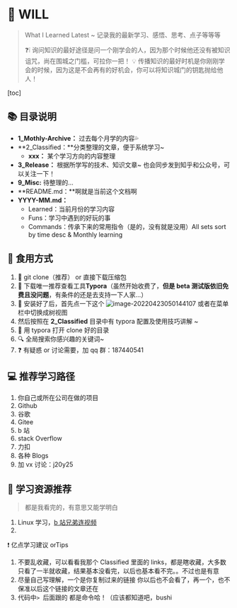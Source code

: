 # :memo: WILL

> What I Learned Latest ~ 记录我的最新学习、感悟、思考、点子等等等
>
> :question::grey_exclamation: 询问知识的最好途径是问一个刚学会的人，因为那个时候他还没有被知识诅咒，尚在围城之门槛，可拉你一把！
> :bulb: 传播知识的最好时机是你刚刚学会的时候，因为这是不会再有的好机会，你可以将知识城门的钥匙抛给他人！

[toc]

## :books: 目录说明

-   **1_Mothly-Archive：** 过去每个月学的内容:sweat_drops:
-   **2_Classified：**分类整理的文章，便于系统学习~
    -   **xxx：** 某个学习方向的内容整理
-   **3_Release：** 根据所学写的技术、知识文章~ 也会同步发到知乎和公众号，可以关注一下！
-   **9_Misc:** 待整理的...
-   **README.md：**啊就是当前这个文档啊
-   **YYYY-MM.md：**
    -   Learned：当前月份的学习内容
    -   Funs：学习中遇到的好玩的事
    -   Commands：传承下来的常用指令（是的，没有就是没用）All sets sort by time desc & Monthly learning

## :rice: 食用方式

1. :link: git clone（推荐） or 直接下载压缩包
2. :eyes: 下载唯一推荐查看工具**Typora**（虽然开始收费了，**但是 beta 测试版依旧免费且没问题**，有条件的还是去支持一下人家...）
3. :briefcase: 安装好了后，首先点一下这个 ![image-20220423050144107](https://github.com/vacrain/typora_img/raw/main/assets/imgs/2021/2022-04-23_05-01-44_image-20220423050144107.png) 或者在菜单栏中切换成树视图
4. 然后按照在 **2_Classified** 目录中有 typora 配置及使用技巧讲解 ~
5. :open_book: 用 typora 打开 clone 好的目录
6. :mag: 全局搜索你感兴趣的关键词~
7. :question: 有疑惑 or 讨论需要，加 qq 群：187440541

## :computer: 推荐学习路径

1. 你自己或所在公司在做的项目
1. Github
1. 谷歌
1. Gitee
1. b 站
1. stack Overflow
1. 力扣
1. 各种 Blogs
1. 加 vx 讨论：j20y25

## :link: 学习资源推荐

> 都是我看完的，有意思又能学明白

1. Linux 学习，[b 站兄弟连视频](https://www.bilibili.com/video/BV1mW411i7Qf?p=105&spm_id_from=333.1007.top_right_bar_window_history.content.click)
1.

:exclamation: 亿点学习建议 orTips

1. 不要乱收藏，可以看看我那个 Classified 里面的 links，都是瞎收藏，大多数只看了一半就收藏，结果基本没看完，以后也基本看不完。。不过也是有意
2. 尽量自己写理解，一个是你复制过来的链接 你以后也不会看了，再一个，也不保准以后这个链接的文章还在
3. 代码中`> `后面跟的 都是命令哈！（应该都知道吧，bushi
